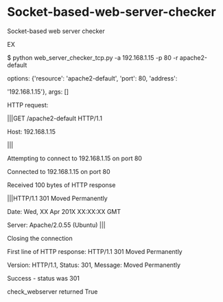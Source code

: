 # Socket-based-web-server-checker
Socket-based web server checker


EX 


$ python web_server_checker_tcp.py -a 192.168.1.15 -p 80 -r apache2-default

options: {'resource': 'apache2-default', 'port': 80, 'address':

'192.168.1.15'}, args: []

HTTP request:

|||GET /apache2-default HTTP/1.1

Host: 192.168.1.15

|||

Attempting to connect to 192.168.1.15 on port 80

Connected to 192.168.1.15 on port 80

Received 100 bytes of HTTP response

|||HTTP/1.1 301 Moved Permanently

Date: Wed, XX Apr 201X XX:XX:XX GMT

Server: Apache/2.0.55 (Ubuntu) |||

Closing the connection

First line of HTTP response: HTTP/1.1 301 Moved Permanently

Version: HTTP/1.1, Status: 301, Message: Moved Permanently

Success - status was 301

check_webserver returned True

